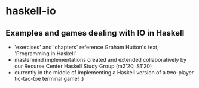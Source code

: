 # haskell-io

## Examples and games dealing with IO in Haskell
- 'exercises' and 'chapters' reference Graham Hutton's text, 'Programming in Haskell'
- mastermind implementations created and extended collaboratively by our Recurse Center Haskell Study Group (m2'20, S1'20)
- currently in the middle of implementing a Haskell version of a two-player tic-tac-toe terminal game! :)
